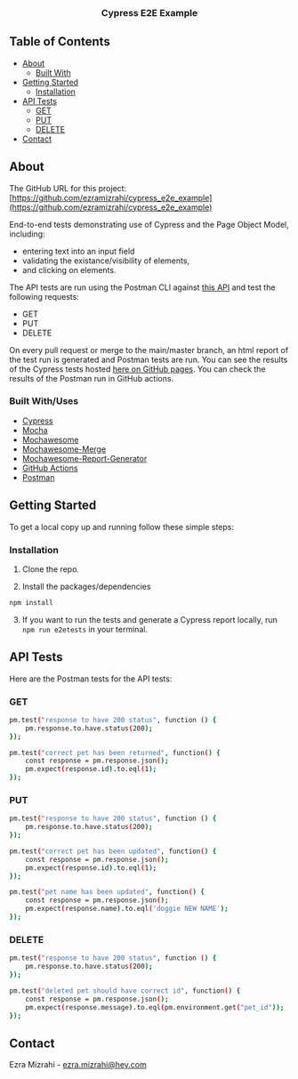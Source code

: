 <br />
<p align="center">
  <h3 align="center">Cypress E2E Example</h3>
</p>



## Table of Contents

* [About](#about)
  * [Built With](#built-with)
* [Getting Started](#getting-started)
  * [Installation](#installation)
* [API Tests](#api-tests)
  * [GET](#get)
  * [PUT](#put)
  * [DELETE](#delete)
* [Contact](#contact)



## About

The GitHub URL for this project: [https://github.com/ezramizrahi/cypress_e2e_example](https://github.com/ezramizrahi/cypress_e2e_example)

End-to-end tests demonstrating use of Cypress and the Page Object Model, including:
* entering text into an input field
* validating the existance/visibility of elements,
* and clicking on elements.

The API tests are run using the Postman CLI against [this API](https://petstore.swagger.io/) and test the following requests:
* GET
* PUT
* DELETE

On every pull request or merge to the main/master branch, an html report of the test run is generated and Postman tests are run. You can see the results of the Cypress tests hosted [here on GitHub pages](https://ezramizrahi.github.io/cypress_e2e_example/). You can check the results of the Postman run in GitHub actions.

### Built With/Uses

* [Cypress](https://www.cypress.io/)
* [Mocha](https://mochajs.org/)
* [Mochawesome](https://github.com/adamgruber/mochawesome)
* [Mochawesome-Merge](https://github.com/Antontelesh/mochawesome-merge)
* [Mochawesome-Report-Generator](https://github.com/adamgruber/mochawesome-report-generator)
* [GitHub Actions](https://github.com/features/actions)
* [Postman](https://www.postman.com/)

## Getting Started

To get a local copy up and running follow these simple steps:

### Installation

1. Clone the repo.

2. Install the packages/dependencies
```sh
npm install
```
3. If you want to run the tests and generate a Cypress report locally, run `npm run e2etests` in your terminal.

## API Tests
Here are the Postman tests for the API tests:

### GET
```sh
pm.test("response to have 200 status", function () {
    pm.response.to.have.status(200);
});

pm.test("correct pet has been returned", function() {
    const response = pm.response.json();
    pm.expect(response.id).to.eql(1);
});
```

### PUT
```sh
pm.test("response to have 200 status", function () {
    pm.response.to.have.status(200);
});

pm.test("correct pet has been updated", function() {
    const response = pm.response.json();
    pm.expect(response.id).to.eql(1);
});

pm.test("pet name has been updated", function() {
    const response = pm.response.json();
    pm.expect(response.name).to.eql('doggie NEW NAME');
});
```

### DELETE
```sh
pm.test("response to have 200 status", function () {
    pm.response.to.have.status(200);
});

pm.test("deleted pet should have correct id", function() {
    const response = pm.response.json();
    pm.expect(response.message).to.eql(pm.environment.get("pet_id"));
});
```

## Contact

Ezra Mizrahi - ezra.mizrahi@hey.com